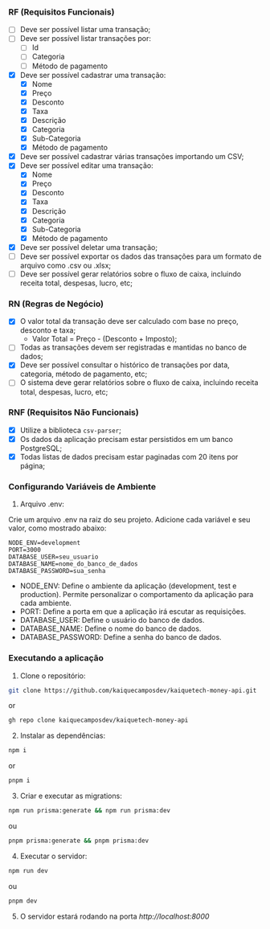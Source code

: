 ### RF (Requisitos Funcionais)

- [ ] Deve ser possível listar uma transação;
- [ ] Deve ser possível listar transações por:
  - [ ] Id
  - [ ] Categoria
  - [ ] Método de pagamento
- [x] Deve ser possível cadastrar uma transação:
  - [x] Nome
  - [x] Preço
  - [x] Desconto
  - [x] Taxa
  - [x] Descrição
  - [x] Categoria
  - [x] Sub-Categoria
  - [x] Método de pagamento
- [x] Deve ser possível cadastrar várias transações importando um CSV;
- [x] Deve ser possível editar uma transação:
  - [x] Nome
  - [x] Preço
  - [x] Desconto
  - [x] Taxa
  - [x] Descrição
  - [x] Categoria
  - [x] Sub-Categoria
  - [x] Método de pagamento
- [x] Deve ser possível deletar uma transação;
- [ ] Deve ser possível exportar os dados das transações para um formato de arquivo como .csv ou .xlsx;
- [ ] Deve ser possível gerar relatórios sobre o fluxo de caixa, incluindo receita total, despesas, lucro, etc;

### RN (Regras de Negócio)

- [x] O valor total da transação deve ser calculado com base no preço, desconto e taxa;
  - Valor Total = Preço - (Desconto + Imposto);
- [ ] Todas as transações devem ser registradas e mantidas no banco de dados;
- [x] Deve ser possível consultar o histórico de transações por data, categoria, método de pagamento, etc;
- [ ] O sistema deve gerar relatórios sobre o fluxo de caixa, incluindo receita total, despesas, lucro, etc;

### RNF (Requisitos Não Funcionais)

- [x] Utilize a biblioteca `csv-parser`;
- [x] Os dados da aplicação precisam estar persistidos em um banco PostgreSQL;
- [x] Todas listas de dados precisam estar paginadas com 20 itens por página;

### Configurando Variáveis de Ambiente

1. Arquivo .env:

Crie um arquivo .env na raiz do seu projeto. Adicione cada variável e seu valor, como mostrado abaixo:

```env
NODE_ENV=development
PORT=3000
DATABASE_USER=seu_usuario
DATABASE_NAME=nome_do_banco_de_dados
DATABASE_PASSWORD=sua_senha
```

- NODE_ENV: Define o ambiente da aplicação (development, test e production). Permite personalizar o comportamento da aplicação para cada ambiente.
- PORT: Define a porta em que a aplicação irá escutar as requisições.
- DATABASE_USER: Define o usuário do banco de dados.
- DATABASE_NAME: Define o nome do banco de dados.
- DATABASE_PASSWORD: Define a senha do banco de dados.

### Executando a aplicação

1. Clone o repositório:
```bash
git clone https://github.com/kaiquecamposdev/kaiquetech-money-api.git
```
or
```bash
gh repo clone kaiquecamposdev/kaiquetech-money-api
```

2. Instalar as dependências:
   
```bash
npm i
```
or
```bash
pnpm i
```

3. Criar e executar as migrations:

```bash
npm run prisma:generate && npm run prisma:dev
```
ou
```bash
pnpm prisma:generate && pnpm prisma:dev
```

4. Executar o servidor:

```bash
npm run dev
```
ou
```bash
pnpm dev
```

5. O servidor estará rodando na porta *http://localhost:8000*
